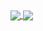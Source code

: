 <a href="https://github.com/AlBannaTechno/">
  <img align="center" src="https://github-readme-stats.vercel.app/api?username=AlBannaTechno&count_private=true&include_all_commits=true&show_icons=true&include_all_commits&bg_color=30,e96443,904e95&title_color=fff&text_color=fff&hide=contribs,prs" />
</a>
<a href="https://github.com/AlBannaTechno/">
  <img align="center" src="https://github-readme-stats.vercel.app/api/top-langs/?username=AlBannaTechno&count_private=true&bg_color=30,e96443,904e95&title_color=fff&text_color=fff&layout=compact" />
</a>


